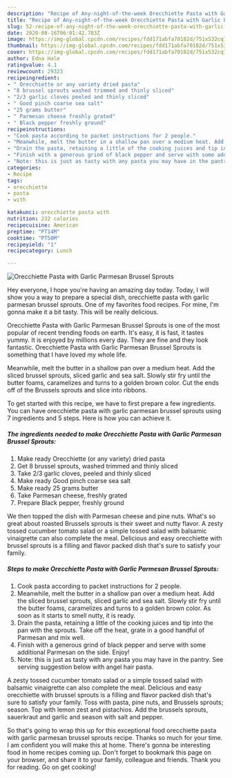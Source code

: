```yaml
---
description: "Recipe of Any-night-of-the-week Orecchiette Pasta with Garlic Parmesan Brussel Sprouts"
title: "Recipe of Any-night-of-the-week Orecchiette Pasta with Garlic Parmesan Brussel Sprouts"
slug: 52-recipe-of-any-night-of-the-week-orecchiette-pasta-with-garlic-parmesan-brussel-sprouts
date: 2020-08-16T06:01:42.783Z
image: https://img-global.cpcdn.com/recipes/fdd171abfa70182d/751x532cq70/orecchiette-pasta-with-garlic-parmesan-brussel-sprouts-recipe-main-photo.jpg
thumbnail: https://img-global.cpcdn.com/recipes/fdd171abfa70182d/751x532cq70/orecchiette-pasta-with-garlic-parmesan-brussel-sprouts-recipe-main-photo.jpg
cover: https://img-global.cpcdn.com/recipes/fdd171abfa70182d/751x532cq70/orecchiette-pasta-with-garlic-parmesan-brussel-sprouts-recipe-main-photo.jpg
author: Edna Hale
ratingvalue: 4.1
reviewcount: 29323
recipeingredient:
- " Orecchiette or any variety dried pasta"
- "8 brussel sprouts washed trimmed and thinly sliced"
- "2/3 garlic cloves peeled and thinly sliced"
- " Good pinch coarse sea salt"
- "25 grams butter"
- " Parmesan cheese freshly grated"
- " Black pepper freshly ground"
recipeinstructions:
- "Cook pasta according to packet instructions for 2 people."
- "Meanwhile, melt the butter in a shallow pan over a medium heat. Add the sliced brussel sprouts, sliced garlic and sea salt. Slowly stir fry until the butter foams, caramelizes and turns to a golden brown color. As soon as it starts to smell nutty, it is ready."
- "Drain the pasta, retaining a little of the cooking juices and tip into the pan with the sprouts. Take off the heat, grate in a good handful of Parmesan and mix well."
- "Finish with a generous grind of black pepper and serve with some additional Parmesan on the side. Enjoy!"
- "Note: this is just as tasty with any pasta you may have in the pantry. See serving suggestion below with angel hair pasta."
categories:
- Recipe
tags:
- orecchiette
- pasta
- with

katakunci: orecchiette pasta with 
nutrition: 232 calories
recipecuisine: American
preptime: "PT14M"
cooktime: "PT50M"
recipeyield: "1"
recipecategory: Lunch

---
```



![Orecchiette Pasta with Garlic Parmesan Brussel Sprouts](https://img-global.cpcdn.com/recipes/fdd171abfa70182d/751x532cq70/orecchiette-pasta-with-garlic-parmesan-brussel-sprouts-recipe-main-photo.jpg)

Hey everyone, I hope you're having an amazing day today. Today, I will show you a way to prepare a special dish, orecchiette pasta with garlic parmesan brussel sprouts. One of my favorites food recipes. For mine, I'm gonna make it a bit tasty. This will be really delicious.

Orecchiette Pasta with Garlic Parmesan Brussel Sprouts is one of the most popular of recent trending foods on earth. It's easy, it is fast, it tastes yummy. It is enjoyed by millions every day. They are fine and they look fantastic. Orecchiette Pasta with Garlic Parmesan Brussel Sprouts is something that I have loved my whole life.

Meanwhile, melt the butter in a shallow pan over a medium heat. Add the sliced brussel sprouts, sliced garlic and sea salt. Slowly stir fry until the butter foams, caramelizes and turns to a golden brown color. Cut the ends off of the Brussels sprouts and slice into ribbons.


To get started with this recipe, we have to first prepare a few ingredients. You can have orecchiette pasta with garlic parmesan brussel sprouts using 7 ingredients and 5 steps. Here is how you can achieve it.

<!--inarticleads1-->

##### The ingredients needed to make Orecchiette Pasta with Garlic Parmesan Brussel Sprouts:

1. Make ready  Orecchiette (or any variety) dried pasta
1. Get 8 brussel sprouts, washed trimmed and thinly sliced
1. Take 2/3 garlic cloves, peeled and thinly sliced
1. Make ready  Good pinch coarse sea salt
1. Make ready 25 grams butter
1. Take  Parmesan cheese, freshly grated
1. Prepare  Black pepper, freshly ground


We then topped the dish with Parmesan cheese and pine nuts. What&#39;s so great about roasted Brussels sprouts is their sweet and nutty flavor. A zesty tossed cucumber tomato salad or a simple tossed salad with balsamic vinaigrette can also complete the meal. Delicious and easy orecchiette with brussel sprouts is a filling and flavor packed dish that&#39;s sure to satisfy your family. 

<!--inarticleads2-->

##### Steps to make Orecchiette Pasta with Garlic Parmesan Brussel Sprouts:

1. Cook pasta according to packet instructions for 2 people.
1. Meanwhile, melt the butter in a shallow pan over a medium heat. Add the sliced brussel sprouts, sliced garlic and sea salt. Slowly stir fry until the butter foams, caramelizes and turns to a golden brown color. As soon as it starts to smell nutty, it is ready.
1. Drain the pasta, retaining a little of the cooking juices and tip into the pan with the sprouts. Take off the heat, grate in a good handful of Parmesan and mix well.
1. Finish with a generous grind of black pepper and serve with some additional Parmesan on the side. Enjoy!
1. Note: this is just as tasty with any pasta you may have in the pantry. See serving suggestion below with angel hair pasta.


A zesty tossed cucumber tomato salad or a simple tossed salad with balsamic vinaigrette can also complete the meal. Delicious and easy orecchiette with brussel sprouts is a filling and flavor packed dish that&#39;s sure to satisfy your family. Toss with pasta, pine nuts, and Brussels sprouts; season. Top with lemon zest and pistachios. Add the brussels sprouts, sauerkraut and garlic and season with salt and pepper. 

So that's going to wrap this up for this exceptional food orecchiette pasta with garlic parmesan brussel sprouts recipe. Thanks so much for your time. I am confident you will make this at home. There's gonna be interesting food in home recipes coming up. Don't forget to bookmark this page on your browser, and share it to your family, colleague and friends. Thank you for reading. Go on get cooking!
